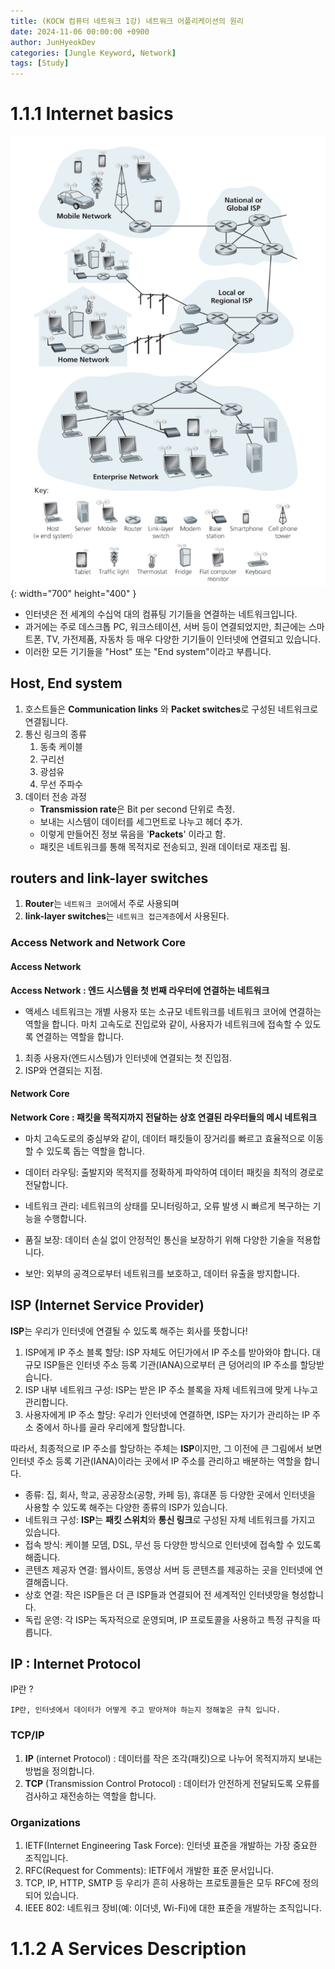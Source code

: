 ```yaml
---
title: (KOCW 컴퓨터 네트워크 1강) 네트워크 어플리케이션의 원리	
date: 2024-11-06 00:00:00 +0900
author: JunHyeokDev
categories: [Jungle Keyword, Network]
tags: [Study]
---
```


# 1.1.1 Internet basics

![Desktop View](/assets/Network-topdown/figure1.1.png){: width="700" height="400" }

- 인터넷은 전 세계의 수십억 대의 컴퓨팅 기기들을 연결하는 네트워크입니다.
- 과거에는 주로 데스크톱 PC, 워크스테이션, 서버 등이 연결되었지만, 최근에는 스마트폰, TV, 가전제품, 자동차 등 매우 다양한 기기들이 인터넷에 연결되고 있습니다.
- 이러한 모든 기기들을 "Host" 또는 "End system"이라고 부릅니다.

## Host, End system

1. 호스트들은 **Communication links** 와 **Packet switches**로 구성된 네트워크로 연결됩니다.
2. 통신 링크의 종류
    1. 동축 케이블
    2. 구리선
    3. 광섬유
    4. 무선 주파수
3. 데이터 전송 과정
    - **Transmission rate**은 Bit per second 단위로 측정.
    - 보내는 시스템이 데이터를 세그먼트로 나누고 헤더 추가.
    - 이렇게 만들어진 정보 묶음을 '**Packets**' 이라고 함.
    - 패킷은 네트워크를 통해 목적지로 전송되고, 원래 데이터로 재조립 됨.

## routers and link-layer switches

1. **Router**는 `네트워크 코어`에서 주로 사용되며
2. **link-layer switches**는 `네트워크 접근계층`에서 사용된다.

### Access Network and Network Core

####  Access Network

**Access Network : 엔드 시스템을 첫 번째 라우터에 연결하는 네트워크**

- 액세스 네트워크는 개별 사용자 또는 소규모 네트워크를 네트워크 코어에 연결하는 역할을 합니다. 마치 고속도로 진입로와 같이, 사용자가 네트워크에 접속할 수 있도록 연결하는 역할을 합니다.

1. 최종 사용자(엔드시스템)가 인터넷에 연결되는 첫 진입점.
2. ISP와 연결되는 지점.

#### Network Core

**Network Core : 패킷을 목적지까지 전달하는 상호 연결된 라우터들의 메시 네트워크**

- 마치 고속도로의 중심부와 같이, 데이터 패킷들이 장거리를 빠르고 효율적으로 이동할 수 있도록 돕는 역할을 합니다.

- 데이터 라우팅: 출발지와 목적지를 정확하게 파악하여 데이터 패킷을 최적의 경로로 전달합니다.
- 네트워크 관리: 네트워크의 상태를 모니터링하고, 오류 발생 시 빠르게 복구하는 기능을 수행합니다.
- 품질 보장: 데이터 손실 없이 안정적인 통신을 보장하기 위해 다양한 기술을 적용합니다.
- 보안: 외부의 공격으로부터 네트워크를 보호하고, 데이터 유출을 방지합니다.

## ISP (Internet Service Provider)

**ISP**는 우리가 인터넷에 연결될 수 있도록 해주는 회사를 뜻합니다!

1. ISP에게 IP 주소 블록 할당: ISP 자체도 어딘가에서 IP 주소를 받아와야 합니다. 대규모 ISP들은 인터넷 주소 등록 기관(IANA)으로부터 큰 덩어리의 IP 주소를 할당받습니다.
2. ISP 내부 네트워크 구성: ISP는 받은 IP 주소 블록을 자체 네트워크에 맞게 나누고 관리합니다.
3. 사용자에게 IP 주소 할당: 우리가 인터넷에 연결하면, ISP는 자기가 관리하는 IP 주소 중에서 하나를 골라 우리에게 할당합니다.

따라서, 최종적으로 IP 주소를 할당하는 주체는 **ISP**이지만, 그 이전에 큰 그림에서 보면 인터넷 주소 등록 기관(IANA)이라는 곳에서 IP 주소를 관리하고 배분하는 역할을 합니다.

- 종류: 집, 회사, 학교, 공공장소(공항, 카페 등), 휴대폰 등 다양한 곳에서 인터넷을 사용할 수 있도록 해주는 다양한 종류의 ISP가 있습니다.
- 네트워크 구성: **ISP**는 **패킷 스위치**와 **통신 링크**로 구성된 자체 네트워크를 가지고 있습니다.
- 접속 방식: 케이블 모뎀, DSL, 무선 등 다양한 방식으로 인터넷에 접속할 수 있도록 해줍니다.
- 콘텐츠 제공자 연결: 웹사이트, 동영상 서버 등 콘텐츠를 제공하는 곳을 인터넷에 연결해줍니다.
- 상호 연결: 작은 ISP들은 더 큰 ISP들과 연결되어 전 세계적인 인터넷망을 형성합니다.
- 독립 운영: 각 ISP는 독자적으로 운영되며, IP 프로토콜을 사용하고 특정 규칙을 따릅니다.

## IP : Internet Protocol

IP란 ?
```text
IP란, 인터넷에서 데이터가 어떻게 주고 받아져야 하는지 정해놓은 규칙 입니다.
```

### TCP/IP

1. **IP** (internet Protocol) : 데이터를 작은 조각(패킷)으로 나누어 목적지까지 보내는 방법을 정의합니다.
2. **TCP** (Transmission Control Protocol) : 데이터가 안전하게 전달되도록 오류를 검사하고 재전송하는 역할을 합니다.

### Organizations

1. IETF(Internet Engineering Task Force): 인터넷 표준을 개발하는 가장 중요한 조직입니다.
2. RFC(Request for Comments): IETF에서 개발한 표준 문서입니다. 
3. TCP, IP, HTTP, SMTP 등 우리가 흔히 사용하는 프로토콜들은 모두 RFC에 정의되어 있습니다.
4. IEEE 802: 네트워크 장비(예: 이더넷, Wi-Fi)에 대한 표준을 개발하는 조직입니다.

# 1.1.2 A Services Description


